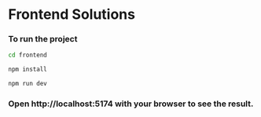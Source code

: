 # Frontend Solutions

### To run the project

```sh
cd frontend
```

```sh
npm install
```

```sh
npm run dev
```

### Open http://localhost:5174 with your browser to see the result.

